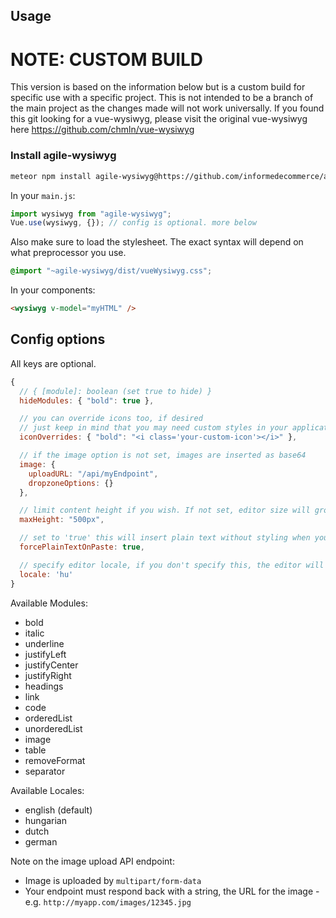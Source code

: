 
## Usage

<h1>NOTE: CUSTOM BUILD</h1>
<p>This version is based on the information below but is a custom build for specific use with a specific project. This is not intended to be a branch of the main project as the changes made will not work universally.
   If you found this git looking for a vue-wysiwyg, please visit the original vue-wysiwyg here <a href="https://github.com/chmln/vue-wysiwyg">https://github.com/chmln/vue-wysiwyg</a>
</p>

### Install agile-wysiwyg

``` bash
meteor npm install agile-wysiwyg@https://github.com/informedecommerce/agile-npm.git --save
```

In your `main.js`:

```js
import wysiwyg from "agile-wysiwyg";
Vue.use(wysiwyg, {}); // config is optional. more below
```

Also make sure to load the stylesheet.
The exact syntax will depend on what preprocessor you use.

```css
@import "~agile-wysiwyg/dist/vueWysiwyg.css";
```

In your components:
```html
<wysiwyg v-model="myHTML" />
```

## Config options

All keys are optional.

```js
{
  // { [module]: boolean (set true to hide) }
  hideModules: { "bold": true },

  // you can override icons too, if desired
  // just keep in mind that you may need custom styles in your application to get everything to align
  iconOverrides: { "bold": "<i class='your-custom-icon'></i>" },

  // if the image option is not set, images are inserted as base64
  image: {
    uploadURL: "/api/myEndpoint",
    dropzoneOptions: {}
  },

  // limit content height if you wish. If not set, editor size will grow with content.
  maxHeight: "500px",

  // set to 'true' this will insert plain text without styling when you paste something into the editor.
  forcePlainTextOnPaste: true,

  // specify editor locale, if you don't specify this, the editor will default to english.
  locale: 'hu'
}
```
Available Modules:
 - bold
 - italic
 - underline
 - justifyLeft
 - justifyCenter
 - justifyRight
 - headings
 - link
 - code
 - orderedList
 - unorderedList
 - image
 - table
 - removeFormat
 - separator

Available Locales:
 - english (default)
 - hungarian
 - dutch
 - german

Note on the image upload API endpoint:
- Image is uploaded by `multipart/form-data`
- Your endpoint must respond back with a string, the URL for the image - e.g. `http://myapp.com/images/12345.jpg`

